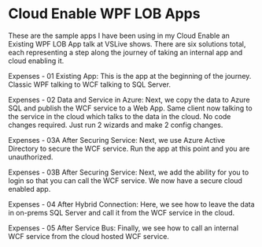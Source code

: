 # Cloud Enable WPF LOB Apps

These are the sample apps I have been using in my Cloud Enable an Existing WPF LOB App talk at VSLive shows. There are six solutions total, each representing a step along the journey of taking an internal app and cloud enabling it. 

Expenses - 01 Existing App: This is the app at the beginning of the journey. Classic WPF talking to WCF talking to SQL Server. 

Expenses - 02 Data and Service in Azure: Next, we copy the data to Azure SQL and publish the WCF service to a Web App. Same client now talking to the service in the cloud which talks to the data in the cloud. No code changes required. Just run 2 wizards and make 2 config changes. 

Expenses - 03A After Securing Service: Next, we use Azure Active Directory to secure the WCF service. Run the app at this point and you are unauthorized. 

Expenses - 03B After Securing Service: Next, we add the ability for you to login so that you can call the WCF service. We now have a secure cloud enabled app. 

Expenses - 04 After Hybrid Connection: Here, we see how to leave the data in on-prems SQL Server and call it from the WCF service in the cloud.

Expenses - 05 After Service Bus: Finally, we see how to call an internal WCF service from the cloud hosted WCF service. 
